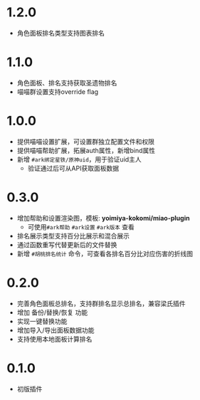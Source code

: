 # 1.2.0
* 角色面板排名类型支持图表排名

# 1.1.0
* 角色面板、排名支持获取圣遗物排名
* 喵喵群设置支持override flag

# 1.0.0

* 提供喵喵设置扩展，可设置群独立配置文件和权限
* 提供喵喵帮助扩展，拓展auth属性，新增bind属性
* 新增 `#ark绑定星铁/原神uid`，用于验证uid主人
  * 验证通过后可从API获取面板数据

# 0.3.0

* 增加帮助和设置渲染图，模板: **yoimiya-kokomi/miao-plugin**
  * 可使用`#ark帮助` `#ark设置` `#ark版本` 查看
* 排名展示类型支持百分比展示和混合展示
* 通过函数重写代替更新后的文件替换
* 新增 `#胡桃排名统计` 命令，可查看各排名百分比对应伤害的折线图

# 0.2.0

* 完善角色面板总排名，支持群排名显示总排名，兼容梁氏插件
* 增加 备份/替换/恢复 功能
* 实现一键替换功能
* 增加导入/导出面板数据功能
* 支持使用本地面板计算排名

# 0.1.0

* 初版插件